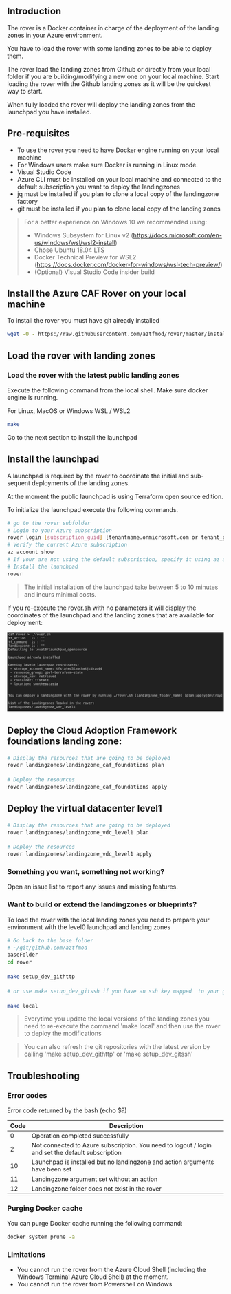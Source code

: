 ## Introduction
The rover is a Docker container in charge of the deployment of the landing zones in your Azure environment.

You have to load the rover with some landing zones to be able to deploy them.

The rover load the landing zones from Github or directly from your local folder if you are building/modifying a new one on your local machine. Start loading the rover with the Github landing zones as it will be the quickest way to start.

When fully loaded the rover will deploy the landing zones from the launchpad you have installed. 

## Pre-requisites
* To use the rover you need to have Docker engine running on your local machine
* For Windows users make sure Docker is running in Linux mode.
* Visual Studio Code
* Azure CLI must be installed on your local machine and connected to the default subscription you want to deploy the landingzones
* jq must be installed if you plan to clone a local copy of the landingzone factory
* git must be installed if you plan to clone local copy of the landing zones

> For a better experience on Windows 10 we recommended using:
>- Windows Subsystem for Linux v2 (https://docs.microsoft.com/en-us/windows/wsl/wsl2-install)
>- Chose Ubuntu 18.04 LTS 
>- Docker Technical Preview for WSL2 (https://docs.docker.com/docker-for-windows/wsl-tech-preview/)
>- (Optional) Visual Studio Code insider build 

## Install the Azure CAF Rover on your local machine

To install the rover you must have git already installed

```bash
wget -O - https://raw.githubusercontent.com/aztfmod/rover/master/install.sh | bash
```


## Load the rover with landing zones

### Load the rover with the latest public landing zones

Execute the following command from the local shell. Make sure docker engine is running.

For Linux, MacOS or Windows WSL / WSL2
```bash
make
```
Go to the next section to install the launchpad


## Install the launchpad
A launchpad is required by the rover to coordinate the initial and sub-sequent deployments of the landing  zones.

At the moment the public launchpad is using Terraform open source edition.

To initialize the launchpad execute the following commands.

```bash
# go to the rover subfolder
# Login to your Azure subscription
rover login [subscription_guid] [tenantname.onmicrosoft.com or tenant_guid]
# Verify the current Azure subscription
az account show
# If your are not using the default subscription, specify it using az account set --subscription <put your subscription GUID>
# Install the launchpad
rover
```
> The initial installation of the launchpad take between 5 to 10 minutes and incurs minimal costs.

If you re-execute the rover.sh with no parameters it will display the coordinates of the launchpad and the landing zones that are available for deployment:

![install_launchpad](/images/install_launchpad.png)

## Deploy the Cloud Adoption Framework foundations landing zone: 
```bash
# Display the resources that are going to be deployed
rover landingzones/landingzone_caf_foundations plan

# Deploy the resources
rover landingzones/landingzone_caf_foundations apply

```

## Deploy the virtual datacenter level1
```bash
# Display the resources that are going to be deployed
rover landingzones/landingzone_vdc_level1 plan

# Deploy the resources
rover landingzones/landingzone_vdc_level1 apply

```

### Something you want, something not working?
Open an issue list to report any issues and missing features.

### Want to build or extend the landingzones or blueprints?

To load the rover with the local landing zones you need to prepare your environment with the level0 launchpad and landing zones 
```bash
# Go back to the base folder
# ~/git/github.com/aztfmod
baseFolder
cd rover

make setup_dev_githttp

# or use make setup_dev_gitssh if you have an ssh key mapped  to your github account

make local
```

> Everytime you update the local versions of the landing zones you need to re-execute the command 'make local' and then use the rover to deploy the modifications

> You can also refresh the git repositories with the latest version by calling 'make setup_dev_githttp' or 'make setup_dev_gitssh'

## Troubleshooting
### Error codes
Error code returned by the bash (echo $?)

| Code | Description | 
|--- |--- |
| 0 | Operation completed successfully 
|2 | Not connected to Azure subscription. You need to logout / login and set the default subscription 
|10 | Launchpad is installed but no landingzone and action arguments have been set 
|11 | Landingzone argument set without an action 
|12 | Landingzone folder does not exist in the rover 

### Purging Docker cache
You can purge Docker cache running the following command:
```bash
docker system prune -a
```

### Limitations

* You cannot run the rover from the Azure Cloud Shell (including the Windows Terminal Azure Cloud Shell) at the moment.
* You cannot run the rover from Powershell on Windows
